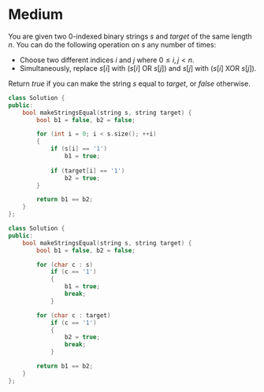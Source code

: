 # Medium

You are given two 0-indexed binary strings $s$ and $target$ of the same length $n$. You can do the following operation on $s$ any number of times:

- Choose two different indices $i$ and $j$ where $0 \leq i, j < n$.
- Simultaneously, replace $s[i]$ with ($s[i]$ OR $s[j]$) and $s[j]$ with ($s[i]$ XOR $s[j]$).

Return $true$ if you can make the string $s$ equal to $target$, or $false$ otherwise.

```cpp
class Solution {
public:
    bool makeStringsEqual(string s, string target) {
        bool b1 = false, b2 = false;

        for (int i = 0; i < s.size(); ++i)
        {
            if (s[i] == '1')
                b1 = true;
            
            if (target[i] == '1')
                b2 = true;
        }

        return b1 == b2;
    }
};
```

```cpp
class Solution {
public:
    bool makeStringsEqual(string s, string target) {
        bool b1 = false, b2 = false;

        for (char c : s)
            if (c == '1')
            {
                b1 = true;
                break;
            }

        for (char c : target)
            if (c == '1')
            {
                b2 = true;
                break;
            }

        return b1 == b2;
    }
};
```
